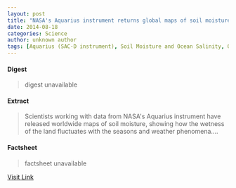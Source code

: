 ```yaml
---
layout: post
title: "NASA's Aquarius instrument returns global maps of soil moisture"
date: 2014-08-18
categories: Science
author: unknown author
tags: [Aquarius (SAC-D instrument), Soil Moisture and Ocean Salinity, Oceanography, Meteorology, Applied and interdisciplinary physics, Nature, Physical geography, Earth sciences]
---
```



#### Digest
>digest unavailable

#### Extract
>Scientists working with data from NASA's Aquarius instrument have released worldwide maps of soil moisture, showing how the wetness of the land fluctuates with the seasons and weather phenomena....

#### Factsheet
>factsheet unavailable

[Visit Link](http://phys.org/news324029771.html)



